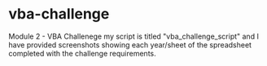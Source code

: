 # vba-challenge
Module 2 - VBA Challenege
my script is titled "vba_challenge_script" and I have provided screenshots showing each year/sheet of the spreadsheet completed with the challenge requirements. 
